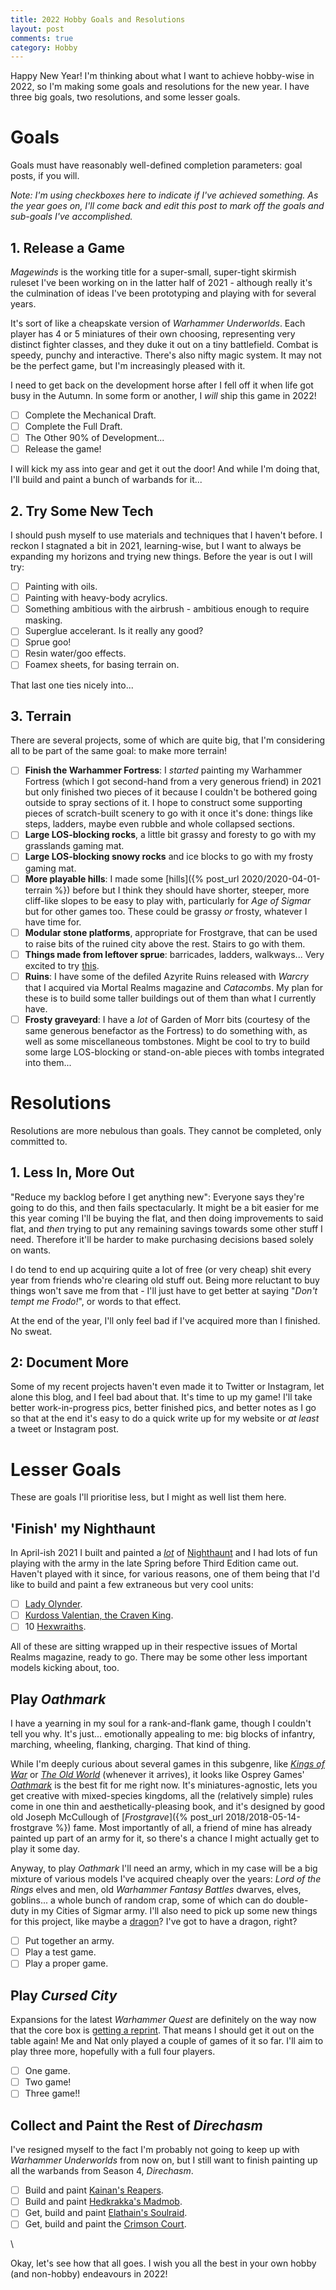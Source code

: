 ```yaml
---
title: 2022 Hobby Goals and Resolutions
layout: post
comments: true
category: Hobby
---
```


Happy New Year! I'm thinking about what I want to achieve hobby-wise in 2022, so I'm making some goals and resolutions for the new year. I have three big goals, two resolutions, and some lesser goals.

<!--more-->

# Goals

Goals must have reasonably well-defined completion parameters: goal posts, if you will. 

*Note: I'm using checkboxes here to indicate if I've achieved something. As the year goes on, I'll come back and edit this post to mark off the goals and sub-goals I've accomplished.* 

## 1. Release a Game

*Magewinds* is the working title for a super-small, super-tight skirmish ruleset I've been working on in the latter half of 2021 - although really it's the culmination of ideas I've been prototyping and playing with for several years.

It's sort of like a cheapskate version of *Warhammer Underworlds*. Each player has 4 or 5 miniatures of their own choosing, representing very distinct fighter classes, and they duke it out on a tiny battlefield. Combat is speedy, punchy and interactive. There's also nifty magic system. It may not be the perfect game, but I'm increasingly pleased with it.

I need to get back on the development horse after I fell off it when life got busy in the Autumn. In some form or another, I *will* ship this game in 2022! 

- [ ] Complete the Mechanical Draft.
- [ ] Complete the Full Draft.
- [ ] The Other 90% of Development...
- [ ] Release the game!

I will kick my ass into gear and get it out the door! And while I'm doing that, I'll build and paint a bunch of warbands for it...

## 2. Try Some New Tech

I should push myself to use materials and techniques that I haven't before. I reckon I stagnated a bit in 2021, learning-wise, but I want to always be expanding my horizons and trying new things. Before the year is out I will try:

- [ ] Painting with oils.
- [ ] Painting with heavy-body acrylics.
- [ ] Something ambitious with the airbrush - ambitious enough to require masking.
- [ ] Superglue accelerant. Is it really any good?
- [ ] Sprue goo!
- [ ] Resin water/goo effects.
- [ ] Foamex sheets, for basing terrain on.

That last one ties nicely into...

## 3. Terrain

There are several projects, some of which are quite big, that I'm considering all to be part of the same goal: to make more terrain!

- [ ] **Finish the Warhammer Fortress**: I *started* painting my Warhammer Fortress (which I got second-hand from a very generous friend) in 2021 but only finished two pieces of it because I couldn't be bothered going outside to spray sections of it. I hope to construct some supporting pieces of scratch-built scenery to go with it once it's done: things like steps, ladders, maybe even rubble and whole collapsed sections.
- [ ] **Large LOS-blocking rocks**, a little bit grassy and foresty to go with my grasslands gaming mat.
- [ ] **Large LOS-blocking snowy rocks** and ice blocks to go with my frosty gaming mat.
- [ ] **More playable hills**: I made some [hills]({% post_url 2020/2020-04-01-terrain %}) before but I think they should have shorter, steeper, more cliff-like slopes to be easy to play with, particularly for *Age of Sigmar* but for other games too. These could be grassy *or* frosty, whatever I have time for.
- [ ] **Modular stone platforms**, appropriate for Frostgrave, that can be used to raise bits of the ruined city above the rest. Stairs to go with them.
- [ ] **Things made from leftover sprue**: barricades, ladders, walkways... Very excited to try [this](https://www.youtube.com/watch?v=EOSjjKkCxvk).
- [ ] **Ruins**: I have some of the defiled Azyrite Ruins released with *Warcry* that I acquired via Mortal Realms magazine and *Catacombs*. My plan for these is to build some taller buildings out of them than what I currently have.
- [ ] **Frosty graveyard**: I have a *lot* of Garden of Morr bits (courtesy of the same generous benefactor as the Fortress) to do something with, as well as some miscellaneous tombstones. Might be cool to try to build some large LOS-blocking or stand-on-able pieces with tombs integrated into them...

# Resolutions

Resolutions are more nebulous than goals. They cannot be completed, only committed to.

## 1. Less In, More Out

"Reduce my backlog before I get anything new": Everyone says they're going to do this, and then fails spectacularly. It might be a bit easier for me this year coming I'll be buying the flat, and then doing improvements to said flat, and *then* trying to put any remaining savings towards some other stuff I need. Therefore it'll be harder to make purchasing decisions based solely on wants. 

I do tend to end up acquiring quite a lot of free (or very cheap) shit every year from friends who're clearing old stuff out. Being more reluctant to buy things won't save me from that - I'll just have to get better at saying "*Don't tempt me Frodo!*", or words to that effect.

At the end of the year, I'll only feel bad if I've acquired more than I finished. No sweat.

## 2: Document More

Some of my recent projects haven't even made it to Twitter or Instagram, let alone this blog, and I feel bad about that. It's time to up my game! I'll take better work-in-progress pics, better finished pics, and better notes as I go so that at the end it's easy to do a quick write up for my website or *at least* a tweet or Instagram post.

# Lesser Goals

These are goals I'll prioritise less, but I might as well list them here.

## 'Finish' my Nighthaunt

In April-ish 2021 I built and painted a [*lot*](https://twitter.com/nershly/status/1391401181319204865) of [Nighthaunt](https://ageofsigmar.lexicanum.com/wiki/Nighthaunt) and I had lots of fun playing with the army in the late Spring before Third Edition came out. Haven't played with it since, for various reasons, one of them being that I'd like to build and paint a few extraneous but very cool units:

- [ ] [Lady Olynder](https://www.games-workshop.com/en-GB/Nighthaunt-Lady-Olynder-2018).
- [ ] [Kurdoss Valentian, the Craven King](https://www.games-workshop.com/en-GB/Kurdoss-Valentian-The-Craven-King-2018).
- [ ] 10 [Hexwraiths](https://www.games-workshop.com/en-GB/Nighthaunt-Hexwraiths-2018).

All of these are sitting wrapped up in their respective issues of Mortal Realms magazine, ready to go. There may be some other less important models kicking about, too.

## Play *Oathmark*

I have a yearning in my soul for a rank-and-flank game, though I couldn't tell you why. It's just... emotionally appealing to me: big blocks of infantry, marching, wheeling, flanking, charging. That kind of thing.

While I'm deeply curious about several games in this subgenre, like [*Kings of War*](https://www.manticgames.com/games/kings-of-war/) or [*The Old World*](https://www.warhammer-community.com/2019/11/15/old-world-new-warhammer/) (whenever it arrives), it looks like Osprey Games' [*Oathmark*](https://ospreypublishing.com/oathmark) is the best fit for me right now. It's miniatures-agnostic, lets you get creative with mixed-species kingdoms, all the (relatively simple) rules come in one thin and aesthetically-pleasing book, and it's designed by good old Joseph McCullough of [*Frostgrave*]({% post_url 2018/2018-05-14-frostgrave %}) fame. Most importantly of all, a friend of mine has already painted up part of an army for it, so there's a chance I might actually get to play it some day.

Anyway, to play *Oathmark* I'll need an army, which in my case will be a big mixture of various models I've acquired cheaply over the years: *Lord of the Rings* elves and men, old *Warhammer Fantasy Battles* dwarves, elves, goblins... a whole bunch of random crap, some of which can do double-duty in my Cities of Sigmar army. I'll also need to pick up some new things for this project, like maybe a [dragon](https://www.games-workshop.com/en-GB/Cave-Drake-2019)? I've got to have a dragon, right?

- [ ] Put together an army.
- [ ] Play a test game.
- [ ] Play a proper game.

## Play *Cursed City*

Expansions for the latest *Warhammer Quest* are definitely on the way now that the core box is [getting a reprint](https://www.warhammer-community.com/2021/12/20/cursed-city-resurrected/). That means I should get it out on the table again! Me and Nat only played a couple of games of it so far. I'll aim to play three more, hopefully with a full four players.

- [ ] One game.
- [ ] Two game!
- [ ] Three game!!

## Collect and Paint the Rest of *Direchasm*

I've resigned myself to the fact I'm probably not going to keep up with *Warhammer Underworlds* from now on, but I still want to finish painting up all the warbands from Season 4, *Direchasm*. 

- [ ] Build and paint [Kainan's Reapers](https://www.games-workshop.com/en-GB/WH-Underworlds-Kainans-Reapers-EN-2021).
- [ ] Build and paint [Hedkrakka's Madmob](https://www.games-workshop.com/en-GB/WHU-Hedkrakkas-Madmob-EN-2021).
- [ ] Get, build and paint [Elathain's Soulraid](https://www.games-workshop.com/en-GB/WHU-Hedkrakkas-Madmob-EN-2021).
- [ ] Get, build and paint the [Crimson Court](https://www.games-workshop.com/en-GB/WHU-The-Crimson-Court-EN-2021).

\

Okay, let's see how that all goes. I wish you all the best in your own hobby (and non-hobby) endeavours in 2022!  
